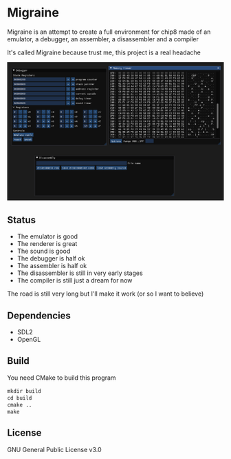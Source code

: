 # Migraine

Migraine is an attempt to create a full environment for chip8 made of an emulator, a debugger, an assembler, a disassembler and a compiler

It's called Migraine because trust me, this project is a real headache

![screenshot](screenshot.png)

## Status

- The emulator is good
- The renderer is great
- The sound is good
- The debugger is half ok
- The assembler is half ok
- The disassembler is still in very early stages
- The compiler is still just a dream for now

The road is still very long but I'll make it work (or so I want to believe)

## Dependencies

- SDL2
- OpenGL

## Build

You need CMake to build this program

```
mkdir build
cd build
cmake ..
make
```

## License

GNU General Public License v3.0
